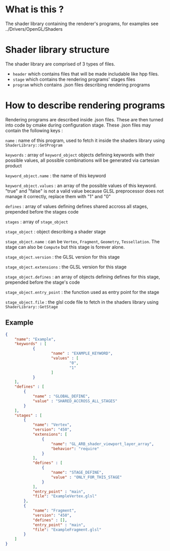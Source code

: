 # What is this ?
The shader library containing the renderer's programs, for examples see ../Drivers/OpenGL/Shaders

# Shader library structure
The shader library are comprised of 3 types of files.
 - `header` which contains files that will be made includable like hpp files.
 - `stage` which contains the rendering programs' stages files
 - `program` which contains .json files describing rendering programs

# How to describe rendering programs

Rendering programs are described inside .json files. These are then turned into code by cmake during configuration stage. These .json files may contain the following keys :

`name` : name of this program, used to fetch it inside the shaders library using `ShaderLibrary::GetProgram`

`keywords` : array of `keyword_object` objects defining keywords with their possible values, all possible combinations will be generated via cartesian product

`keyword_object.name` : the name of this keyword

`keyword_object.values` : an array of the possible values of this keyword. "true" and "false" is not a valid value because GLSL preprocessor does not manage it correctly, replace them with "1" and "0"

`defines` : array of values defining defines shared accross all stages, prepended before the stages code

`stages` : array of `stage_object`

`stage_object` : object describing a shader stage

`stage_object.name` : can be `Vertex`, `Fragment`, `Geometry`, `Tessellation`. The stage can also be `Compute` but this stage is forever alone.

`stage_object.version` : the GLSL version for this stage

`stage_object.extensions` : the GLSL version for this stage

`stage_object.defines` : an array of objects defining defines for this stage, prepended before the stage's code

`stage_object.entry_point` : the function used as entry point for the stage

`stage_object.file` : the glsl code file to fetch in the shaders library using `ShaderLibrary::GetStage`

## Example
```json
{
    "name": "Example",
    "keywords" : [
            {
                    "name" : "EXAMPLE_KEYWORD",
                    "values" : [
                            "0",
                            "1"
                    ]
            }
    ],
    "defines" : [
        {
            "name" : "GLOBAL_DEFINE",
            "value" : "SHARED_ACCROSS_ALL_STAGES"
        }
    ],
    "stages" : [
        {
            "name": "Vertex",
            "version": "450",
            "extensions": [
                {
                    "name": "GL_ARB_shader_viewport_layer_array",
                    "behavior": "require"
                }
            ],
            "defines" : [
                {
                    "name": "STAGE_DEFINE",
                    "value" : "ONLY_FOR_THIS_STAGE"
                }
            ],
            "entry_point" : "main",
            "file": "ExampleVertex.glsl"
        },
        {
            "name": "Fragment",
            "version": "450",
            "defines" : [],
            "entry_point" : "main",
            "file": "ExampleFragment.glsl"
        }
    ]
}
```